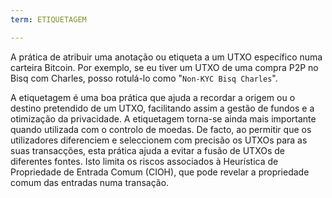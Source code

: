```yaml
---
term: ETIQUETAGEM

---
```

A prática de atribuir uma anotação ou etiqueta a um UTXO específico numa carteira Bitcoin. Por exemplo, se eu tiver um UTXO de uma compra P2P no Bisq com Charles, posso rotulá-lo como "`Non-KYC Bisq Charles`".

A etiquetagem é uma boa prática que ajuda a recordar a origem ou o destino pretendido de um UTXO, facilitando assim a gestão de fundos e a otimização da privacidade. A etiquetagem torna-se ainda mais importante quando utilizada com o controlo de moedas. De facto, ao permitir que os utilizadores diferenciem e seleccionem com precisão os UTXOs para as suas transacções, esta prática ajuda a evitar a fusão de UTXOs de diferentes fontes. Isto limita os riscos associados à Heurística de Propriedade de Entrada Comum (CIOH), que pode revelar a propriedade comum das entradas numa transação.